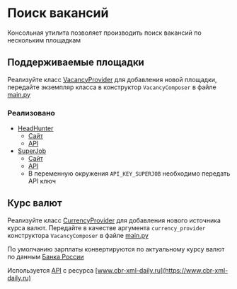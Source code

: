# Поиск вакансий

Консольная утилита позволяет производить поиск вакансий по нескольким площадкам

## Поддерживаемые площадки

Реализуйте класс [VacancyProvider](/src/abstractions/vacancy_provider.py) для добавления новой площадки, 
передайте экземпляр класса в конструктор `VacancyComposer` в файле [main.py](main.py)

### Реализовано
 - [HeadHunter](/src/providers/vacancy_provider_head_hunter.py)
   - [Сайт](https://hh.ru/)
   - [API](https://github.com/hhru/api/blob/master/docs/general.md)
 - [SuperJob](/src/providers/vacancy_provider_superjob.py)
   - [Сайт](https://superjob.ru)
   - [API](https://api.superjob.ru/)
   - В переменную окружения `API_KEY_SUPERJOB` необходимо передать API ключ

## Курс валют

Реализуйте класс [CurrencyProvider](src/abstractions/currency_provider.py) для добавления нового источника курса валют.
Передайте в качестве аргумента `currency_provider` конструктора `VacancyComposer` в файле [main.py](main.py)

По умолчанию зарплаты конвертируются по актуальному курсу валют по данным [Банка России](https://cbr.ru/)

Используется [API](https://www.cbr-xml-daily.ru/#json) с ресурса [www.cbr-xml-daily.ru](https://www.cbr-xml-daily.ru)
